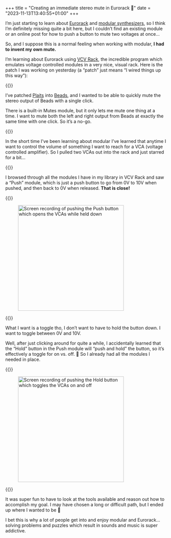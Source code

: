 +++
title = "Creating an immediate stereo mute in Eurorack 🤔"
date = "2023-11-13T13:40:55+01:00"
+++

I’m just starting to learn about [Eurorack][] and [modular synthesizers][], so I think I’m definitely missing quite a bit here, but I couldn’t find an existing module or an online post for how to push a button to mute two voltages at once…

[Eurorack]: https://en.wikipedia.org/wiki/Eurorack
[modular synthesizers]: https://en.wikipedia.org/wiki/Modular_synthesizer

So, and I suppose this is a normal feeling when working with modular, **I had to invent my own mute.** 

I’m learning about Eurorack using [VCV Rack][], the incredible program which emulates voltage controlled modules in a very nice, visual rack. Here is the patch I was working on yesterday (a “patch” just means “I wired things up this way”):

{{<fig
  src="patch@2x.png"
  alt="Screenshot of the entire patch in VCV Rack" />}}
  
[VCV Rack]: https://vcvrack.com/

I’ve patched [Plaits][] into [Beads][], and I wanted to be able to quickly mute the stereo output of Beads with a single click.

[Plaits]: https://www.modulargrid.net/e/mutable-instruments-plaits
[Beads]: https://www.modulargrid.net/e/mutable-instruments-beads

There is a built-in Mutes module, but it only lets me mute one thing at a time. I want to mute both the left and right output from Beads at exactly the same time with one click. So it’s a no-go.

{{<fig
  src="mutes@2x.png"
  alt="Screenshot of the Mutes module in VCV Rack" />}}

In the short time I’ve been learning about modular I’ve learned that anytime I want to control the volume of something I want to reach for a VCA (voltage controlled amplifier). So I pulled two VCAs out into the rack and just starred for a bit…

{{<fig
  src="two-vcas@2x.png"
  alt="Screenshot of two VCAs turned down to 0% wired up to a scope module" />}}

I browsed through all the modules I have in my library in VCV Rack and saw a “Push” module, which is just a push button to go from 0V to 10V when pushed, and then back to 0V when 
released. **That is close!**

{{<raw>}}
<figure>
<img
  src="push-button@2x.mov"
  width="331"
  alt="Screen recording of pushing the Push button which opens the VCAs while held down">
</figure>
{{</raw>}}

What I want is a toggle tho, I don’t want to have to hold the button down. I want to toggle between 0V and 10V.

Well, after just clicking around for quite a while, I accidentally learned that the “Hold” button in the Push module will “push and hold” the button, so it’s effectively a toggle for on vs. off. 🙌 So I already had all the modules I needed in place.

{{<raw>}}
<figure>
<img
  src="hold-button@2x.mov"
  width="331"
  alt="Screen recording of pushing the Hold button which toggles the VCAs on and off">
</figure>
{{</raw>}}

It was super fun to have to look at the tools available and reason out how to accomplish my goal. I may have chosen a long or difficult path, but I ended up where I wanted to be 💪 

I bet this is why a lot of people get into and enjoy modular and Eurorack… solving problems and puzzles which result in sounds and music is super addictive.